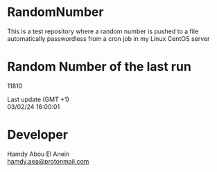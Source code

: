 # RandomNumber    
This is a test repository where a random number is pushed to a file automatically passwordless from a cron job in my Linux CentOS server    
# Random Number of the last run   
11810
      
Last update (GMT +1)    
03/02/24 16:00:01
# Developer    
Hamdy Abou El Anein   
hamdy.aea@protonmail.com
